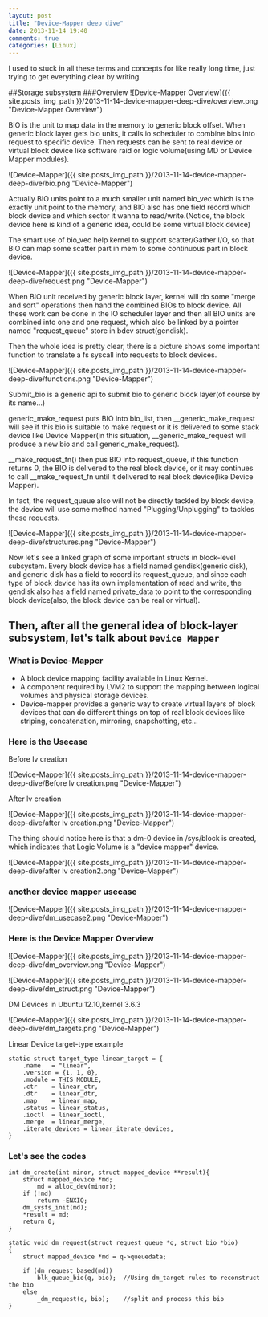 ```yaml
---
layout: post
title: "Device-Mapper deep dive"
date: 2013-11-14 19:40
comments: true
categories: [Linux]
---
```

I used to stuck in all these terms and concepts for like really long time, just trying to get everything clear by writing.

##Storage subsystem
###Overview
![Device-Mapper Overview]({{ site.posts_img_path }}/2013-11-14-device-mapper-deep-dive/overview.png "Device-Mapper Overview")

BIO is the unit to map data in the memory to generic block offset.
When generic block layer gets bio units, it calls io scheduler to combine bios into request to specific device.
Then requests can be sent to real device or virtual block device like software raid or logic volume(using MD or Device Mapper modules).

![Device-Mapper]({{ site.posts_img_path }}/2013-11-14-device-mapper-deep-dive/bio.png "Device-Mapper")

Actually BIO units point to a much smaller unit named bio_vec which is the exactly unit point to the memory, and BIO also has one field record which block device and which sector it wanna to read/write.(Notice, the block device here is kind of a generic idea, could be some virtual block device)

The smart use of bio_vec help kernel to support scatter/Gather I/O, so that BIO can map some scatter part in mem to some continuous part in block device.

![Device-Mapper]({{ site.posts_img_path }}/2013-11-14-device-mapper-deep-dive/request.png "Device-Mapper")

When BIO unit received by generic block layer, kernel will do some "merge and sort" operations then hand the combined BIOs to block device. All these work can be done in the IO scheduler layer and then all BIO units are combined into one and one request, which also be linked by a pointer named "request_queue" store in bdev struct(gendisk).

Then the whole idea is pretty clear, there is a picture shows some important function to translate a fs syscall into requests to block devices.

![Device-Mapper]({{ site.posts_img_path }}/2013-11-14-device-mapper-deep-dive/functions.png "Device-Mapper")

Submit_bio is a generic api to submit bio to generic block layer(of course by its name...) 

generic_make_request puts BIO into bio_list, then \__generic_make_request will see if this bio is suitable to make request or it is delivered to some stack device like Device Mapper(in this situation, __generic_make_request will produce a new bio and call generic_make_request).

\__make_request_fn() then pus BIO into request_queue, if this function returns 0, the BIO is delivered to the real block device, or it may continues to call __make_request_fn until it delivered to real block device(like Device Mapper).

In fact, the request_queue also will not be directly tackled by block device, the device will use some method named "Plugging/Unplugging" to tackles these requests. 

![Device-Mapper]({{ site.posts_img_path }}/2013-11-14-device-mapper-deep-dive/structures.png "Device-Mapper")

Now let's see a linked graph of some important structs in block-level subsystem. Every block device has a field named gendisk(generic disk), and generic disk has a field to record its request_queue, and since each type of block device has its own implementation of read and write, the gendisk also has a field named private_data to point to the corresponding block device(also, the block device can be real or virtual).


## Then, after all the general idea of block-layer subsystem, let's talk about <code>Device Mapper</code>

### What is Device-Mapper
* A block device mapping facility available in Linux Kernel.
* A component required by LVM2 to support the mapping between logical volumes and physical storage devices.
* Device-mapper provides a generic way to create virtual layers of block devices that can do different things on top of real block devices like striping, concatenation, mirroring, snapshotting, etc...

### Here is the Usecase

Before lv creation

![Device-Mapper]({{ site.posts_img_path }}/2013-11-14-device-mapper-deep-dive/Before lv creation.png "Device-Mapper")

After lv creation

![Device-Mapper]({{ site.posts_img_path }}/2013-11-14-device-mapper-deep-dive/after lv creation.png "Device-Mapper")

The thing should notice here is that a dm-0 device in /sys/block is created, which indicates that Logic Volume is a "device mapper" device.

![Device-Mapper]({{ site.posts_img_path }}/2013-11-14-device-mapper-deep-dive/after lv creation2.png "Device-Mapper")

### another device mapper usecase

![Device-Mapper]({{ site.posts_img_path }}/2013-11-14-device-mapper-deep-dive/dm_usecase2.png "Device-Mapper")

### Here is the Device Mapper Overview

![Device-Mapper]({{ site.posts_img_path }}/2013-11-14-device-mapper-deep-dive/dm_overview.png "Device-Mapper")

![Device-Mapper]({{ site.posts_img_path }}/2013-11-14-device-mapper-deep-dive/dm_struct.png "Device-Mapper")

DM Devices in Ubuntu 12.10,kernel 3.6.3

![Device-Mapper]({{ site.posts_img_path }}/2013-11-14-device-mapper-deep-dive/dm_targets.png "Device-Mapper")

Linear Device target-type example

```
static struct target_type linear_target = {   
	.name   = "linear",   
	.version = {1, 1, 0},   
	.module = THIS_MODULE,   
	.ctr    = linear_ctr,   
	.dtr    = linear_dtr,   
	.map    = linear_map,   
	.status = linear_status,   
	.ioctl  = linear_ioctl,   
	.merge  = linear_merge,   
	.iterate_devices = linear_iterate_devices,
}
```

### Let's see the codes

```
int dm_create(int minor, struct mapped_device **result){
   	struct mapped_device *md;
    	md = alloc_dev(minor);   	
	if (!md)       		
		return -ENXIO;   	
	dm_sysfs_init(md);   	
	*result = md;   	
	return 0;
}
```

```
static void dm_request(struct request_queue *q, struct bio *bio)
{
	struct mapped_device *md = q->queuedata;

	if (dm_request_based(md))
		blk_queue_bio(q, bio);  //Using dm_target rules to reconstruct the bio
	else
		_dm_request(q, bio);    //split and process this bio
}
```
